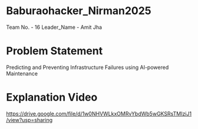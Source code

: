 # Baburaohacker_Nirman2025
  Team No. - 16
  Leader_Name - Amit Jha

# Problem Statement #
  Predicting and Preventing Infrastructure Failures using AI-powered Maintenance
  

# Explanation Video #
  https://drive.google.com/file/d/1w0NHVWLkxOMRvYbdWb5wGKSRsTMIziJ1/view?usp=sharing
